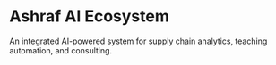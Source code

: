 # Ashraf AI Ecosystem
An integrated AI-powered system for supply chain analytics, teaching automation, and consulting.
